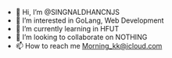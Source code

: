 - 👋 Hi, I’m @SINGNALDHANCNJS
- 👀 I’m interested in GoLang, Web Development
- 🌱 I’m currently learning in HFUT
- 💞️ I’m looking to collaborate on NOTHING 
- 📫 How to reach me Morning_kk@icloud.com

<!---
SINGNALDHANCNJS/SINGNALDHANCNJS is a ✨ special ✨ repository because its `README.md` (this file) appears on your GitHub profile.
You can click the Preview link to take a look at your changes.
--->
